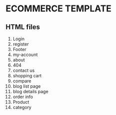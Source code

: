 # ECOMMERCE TEMPLATE

## HTML files

1. Login
2. register
3. Footer
3. my-account
4. about
5. 404
6. contact us
7. shopping cart
8. compare
9. blog list page
10. blog details page
11. order info
12. Product
13. category

